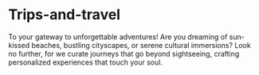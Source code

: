 # Trips-and-travel
To your gateway to unforgettable adventures! Are you dreaming of sun-kissed beaches, bustling cityscapes, or serene cultural immersions? Look no further, for we curate journeys that go beyond sightseeing, crafting personalized experiences that touch your soul.
